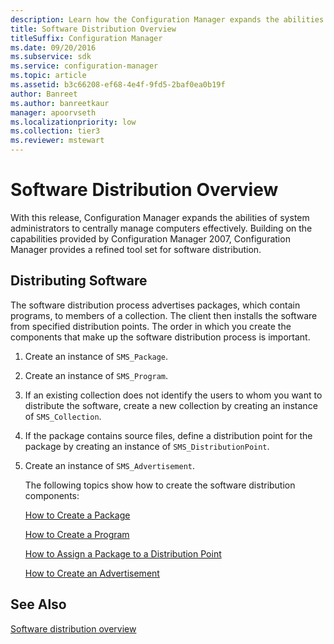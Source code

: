 ```yaml
---
description: Learn how the Configuration Manager expands the abilities of system administrators to centrally manage computers effectively by providing a refined tool set for software distribution.
title: Software Distribution Overview
titleSuffix: Configuration Manager
ms.date: 09/20/2016
ms.subservice: sdk
ms.service: configuration-manager
ms.topic: article
ms.assetid: b3c66208-ef68-4e4f-9fd5-2baf0ea0b19f
author: Banreet
ms.author: banreetkaur
manager: apoorvseth
ms.localizationpriority: low
ms.collection: tier3
ms.reviewer: mstewart
---
```

# Software Distribution Overview
With this release, Configuration Manager expands the abilities of system administrators to centrally manage computers effectively. Building on the capabilities provided by Configuration Manager 2007, Configuration Manager provides a refined tool set for software distribution.

## Distributing Software
 The software distribution process advertises packages, which contain programs, to members of a collection. The client then installs the software from specified distribution points. The order in which you create the components that make up the software distribution process is important.

1. Create an instance of `SMS_Package`.

2. Create an instance of `SMS_Program`.

3. If an existing collection does not identify the users to whom you want to distribute the software, create a new collection by creating an instance of `SMS_Collection`.

4. If the package contains source files, define a distribution point for the package by creating an instance of `SMS_DistributionPoint`.

5. Create an instance of `SMS_Advertisement`.

   The following topics show how to create the software distribution components:

   [How to Create a Package](../../../../develop/core/servers/configure/how-to-create-a-package.md)

   [How to Create a Program](../../../../develop/core/servers/configure/how-to-create-a-program.md)

   [How to Assign a Package to a Distribution Point](../../../../develop/core/servers/configure/how-to-assign-a-package-to-a-distribution-point.md)

   [How to Create an Advertisement](../../../../develop/core/servers/configure/how-to-create-an-advertisement.md)

## See Also
 [Software distribution overview](software-distribution-overview.md)
